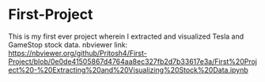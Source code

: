 # First-Project
This is my first ever project wherein I extracted and visualized Tesla and GameStop stock data.
nbviewer link: https://nbviewer.org/github/Pritosh4/First-Project/blob/0e0de41505867d4764aa8ec327fb2d7b33617e3a/First%20Project%20-%20Extracting%20and%20Visualizing%20Stock%20Data.ipynb

